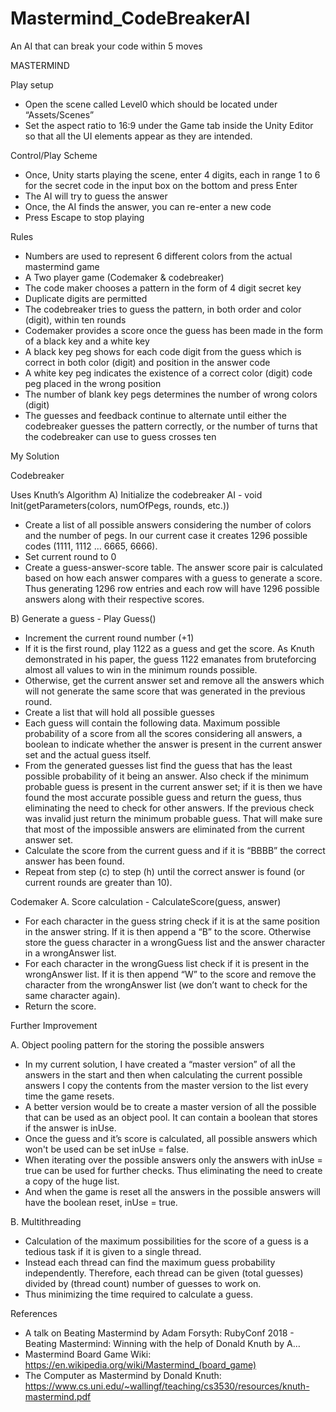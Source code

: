 # Mastermind_CodeBreakerAI
An AI that can break your code within 5 moves


MASTERMIND

Play setup
- Open the scene called Level0 which should be located under “Assets/Scenes”
- Set the aspect ratio to 16:9 under the Game tab inside the Unity Editor so that all the UI
elements appear as they are intended.

Control/Play Scheme
- Once, Unity starts playing the scene, enter 4 digits, each in range 1 to 6 for the secret
code in the input box on the bottom and press Enter
- The AI will try to guess the answer
- Once, the AI finds the answer, you can re-enter a new code
- Press Escape to stop playing

Rules
- Numbers are used to represent 6 different colors from the actual mastermind game
- A Two player game (Codemaker & codebreaker)
- The code maker chooses a pattern in the form of 4 digit secret key
- Duplicate digits are permitted
- The codebreaker tries to guess the pattern, in both order and color (digit), within ten
rounds
- Codemaker provides a score once the guess has been made in the form of a black key
and a white key
- A black key peg shows for each code digit from the guess which is correct in both color
(digit) and position in the answer code
- A white key peg indicates the existence of a correct color (digit) code peg placed in the
wrong position
- The number of blank key pegs determines the number of wrong colors (digit)
- The guesses and feedback continue to alternate until either the codebreaker guesses
the pattern correctly, or the number of turns that the codebreaker can use to guess
crosses ten

My Solution

Codebreaker

Uses Knuth’s Algorithm
A) Initialize the codebreaker AI - void Init(getParameters(colors, numOfPegs, rounds, etc.))
- Create a list of all possible answers considering the number of colors and the
number of pegs. In our current case it creates 1296 possible codes (1111, 1112 ...
6665, 6666).
- Set current round to 0
- Create a guess-answer-score table. The answer score pair is calculated based
on how each answer compares with a guess to generate a score. Thus
generating 1296 row entries and each row will have 1296 possible answers along
with their respective scores.

B) Generate a guess - Play Guess()
- Increment the current round number (+1)
- If it is the first round, play 1122 as a guess and get the score. As Knuth
demonstrated in his paper, the guess 1122 emanates from bruteforcing almost all
values to win in the minimum rounds possible.
- Otherwise, get the current answer set and remove all the answers which will not
generate the same score that was generated in the previous round.
- Create a list that will hold all possible guesses
- Each guess will contain the following data. Maximum possible probability of a
score from all the scores considering all answers, a boolean to indicate whether
the answer is present in the current answer set and the actual guess itself.
- From the generated guesses list find the guess that has the least possible
probability of it being an answer. Also check if the minimum probable guess is
present in the current answer set; if it is then we have found the most accurate
possible guess and return the guess, thus eliminating the need to check for other
answers. If the previous check was invalid just return the minimum probable
guess. That will make sure that most of the impossible answers are eliminated
from the current answer set.
- Calculate the score from the current guess and if it is “BBBB” the correct answer
has been found.
- Repeat from step (c) to step (h) until the correct answer is found (or current
rounds are greater than 10).

Codemaker
A. Score calculation - CalculateScore(guess, answer)
- For each character in the guess string check if it is at the same position in the
answer string. If it is then append a “B” to the score. Otherwise store the guess
character in a wrongGuess list and the answer character in a wrongAnswer list.
- For each character in the wrongGuess list check if it is present in the
wrongAnswer list. If it is then append “W” to the score and remove the character
from the wrongAnswer list (we don’t want to check for the same character again).
- Return the score.

Further Improvement

A. Object pooling pattern for the storing the possible answers
- In my current solution, I have created a “master version” of all the answers in the
start and then when calculating the current possible answers I copy the contents
from the master version to the list every time the game resets.
- A better version would be to create a master version of all the possible that can
be used as an object pool. It can contain a boolean that stores if the answer is
inUse.
- Once the guess and it’s score is calculated, all possible answers which won't be
used can be set inUse = false.
- When iterating over the possible answers only the answers with inUse = true can
be used for further checks. Thus eliminating the need to create a copy of the
huge list.
- And when the game is reset all the answers in the possible answers will have the
boolean reset, inUse = true.

B. Multithreading

- Calculation of the maximum possibilities for the score of a guess is a tedious task
if it is given to a single thread.
- Instead each thread can find the maximum guess probability independently.
Therefore, each thread can be given (total guesses) divided by (thread count)
number of guesses to work on.
- Thus minimizing the time required to calculate a guess.

References

- A talk on Beating Mastermind by Adam Forsyth:
RubyConf 2018 - Beating Mastermind: Winning with the help of Donald Knuth by A…
- Mastermind Board Game Wiki: https://en.wikipedia.org/wiki/Mastermind_(board_game)
- The Computer as Mastermind by Donald Knuth:
https://www.cs.uni.edu/~wallingf/teaching/cs3530/resources/knuth-mastermind.pdf
